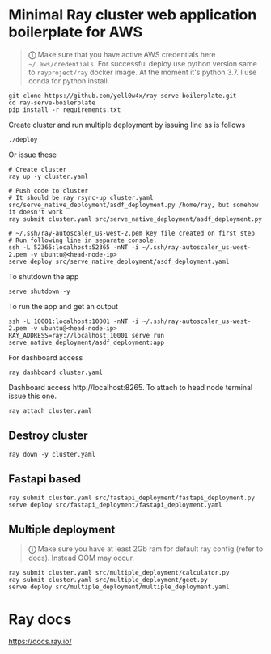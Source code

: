 # Minimal Ray cluster web application boilerplate for AWS

> **&#9432;** Make sure that you have active AWS credentials here `~/.aws/credentials`.
> For successful deploy use python version same to `rayproject/ray` docker image. At the moment it's python 3.7.
> I use conda for python install.

    git clone https://github.com/yell0w4x/ray-serve-boilerplate.git
    cd ray-serve-boilerplate
    pip install -r requirements.txt

Create cluster and run multiple deployment by issuing line as is follows

    ./deploy

Or issue these

    # Create cluster
    ray up -y cluster.yaml
    
    # Push code to cluster 
    # It should be ray rsync-up cluster.yaml src/serve_native_deployment/asdf_deployment.py /home/ray, but somehow it doesn't work
    ray submit cluster.yaml src/serve_native_deployment/asdf_deployment.py

    # ~/.ssh/ray-autoscaler_us-west-2.pem key file created on first step
    # Run following line in separate console.
    ssh -L 52365:localhost:52365 -nNT -i ~/.ssh/ray-autoscaler_us-west-2.pem -v ubuntu@<head-node-ip>
    serve deploy src/serve_native_deployment/asdf_deployment.yaml

To shutdown the app

    serve shutdown -y

To run the app and get an output

    ssh -L 10001:localhost:10001 -nNT -i ~/.ssh/ray-autoscaler_us-west-2.pem -v ubuntu@<head-node-ip>
    RAY_ADDRESS=ray://localhost:10001 serve run serve_native_deployment/asdf_deployment:app

For dashboard access

    ray dashboard cluster.yaml

Dashboard access http://localhost:8265. To attach to head node terminal issue this one.

    ray attach cluster.yaml

## Destroy cluster

    ray down -y cluster.yaml

## Fastapi based

    ray submit cluster.yaml src/fastapi_deployment/fastapi_deployment.py
    serve deploy src/fastapi_deployment/fastapi_deployment.yaml

## Multiple deployment

> **&#9432;** Make sure you have at least 2Gb ram for default ray config (refer to docs). 
> Instead OOM may occur.

    ray submit cluster.yaml src/multiple_deployment/calculator.py
    ray submit cluster.yaml src/multiple_deployment/geet.py
    serve deploy src/multiple_deployment/multiple_deployment.yaml

# Ray docs

https://docs.ray.io/
